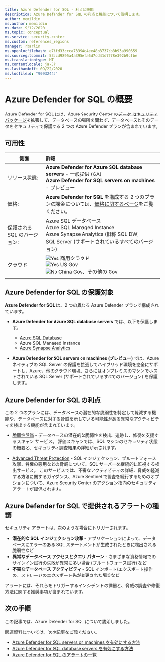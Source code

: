 ```yaml
---
title: Azure Defender for SQL - 利点と機能
description: Azure Defender for SQL の利点と機能について説明します。
author: memildin
ms.author: memildin
ms.date: 9/12/2020
ms.topic: conceptual
ms.service: security-center
ms.custom: references_regions
manager: rkarlin
ms.openlocfilehash: e76fd33ccca73394c4ee48b3737db8b93a990659
ms.sourcegitcommit: 53acd9895a4a395efa6d7cd41d7f78e392b9cfbe
ms.translationtype: HT
ms.contentlocale: ja-JP
ms.lasthandoff: 09/22/2020
ms.locfileid: "90932443"
---
```

# <a name="introduction-to-azure-defender-for-sql"></a>Azure Defender for SQL の概要

Azure Defender for SQL には、Azure Security Center の[データ セキュリティ パッケージ](../azure-sql/database/advanced-data-security.md)を拡張して、データベースの場所を問わず、データベースとそのデータをセキュリティで保護する 2 つの Azure Defender プランが含まれています。 

## <a name="availability"></a>可用性

|側面|詳細|
|----|:----|
|リリース状態:|**Azure Defender for Azure SQL database servers** - 一般提供 (GA)<br>**Azure Defender for SQL servers on machines** - プレビュー|
|価格:|**Azure Defender for SQL** を構成する 2 つのプランの課金については、[価格に関するページ](security-center-pricing.md)をご覧ください。|
|保護される SQL のバージョン:|Azure SQL データベース <br>Azure SQL Managed Instance<br>Azure Synapse Analytics (旧称 SQL DW)<br>SQL Server (サポートされているすべてのバージョン)|
|クラウド:|![Yes](./media/icons/yes-icon.png) 商用クラウド<br>![Yes](./media/icons/yes-icon.png) US Gov<br>![No](./media/icons/no-icon.png) China Gov、その他の Gov|
|||

## <a name="what-does-azure-defender-for-sql-protect"></a>Azure Defender for SQL の保護対象

**Azure Defender for SQL** は、2 つの異なる Azure Defender プランで構成されています。

- **Azure Defender for Azure SQL database servers** では、以下を保護します。
  - [Azure SQL Database](../azure-sql/database/sql-database-paas-overview.md)
  - [Azure SQL Managed Instance](../azure-sql/managed-instance/sql-managed-instance-paas-overview.md)
  - [Azure Synapse Analytics](../synapse-analytics/sql-data-warehouse/sql-data-warehouse-overview-what-is.md)

- **Azure Defender for SQL servers on machines (プレビュー)** では、Azure ネイティブの SQL Server の保護を拡張してハイブリッド環境を完全にサポートし、Azure、他のクラウド環境、さらにはオンプレミスのマシンでホストされている SQL Server (サポートされているすべてのバージョン) を保護します。


## <a name="what-are-the-benefits-of-azure-defender-for-sql"></a>Azure Defender for SQL の利点

この 2 つのプランには、データベースの潜在的な脆弱性を特定して軽減する機能や、データベースに対する脅威を示している可能性がある異常なアクティビティを検出する機能が含まれています。

- [脆弱性評価](../azure-sql/database/sql-vulnerability-assessment.md) - データベースの潜在的な脆弱性を検出、追跡し、修復を支援するスキャン サービス。 評価スキャンでは、SQL マシンのセキュリティ状態の概要と、セキュリティ調査結果の詳細が示されます。

- [Advanced Threat Protection](../azure-sql/database/threat-detection-overview.md) - SQL インジェクション、ブルートフォース攻撃、特権の悪用などの脅威について、SQL サーバーを継続的に監視する検出サービス。 このサービスでは、不審なアクティビティの詳細、脅威を軽減する方法に関するガイダンス、Azure Sentinel で調査を続行するためのオプションについて、Azure Security Center のアクション指向のセキュリティ アラートが提供されます。


## <a name="what-kind-of-alerts-does-azure-defender-for-sql-provide"></a>Azure Defender for SQL で提供されるアラートの種類

セキュリティ アラートは、次のような場合にトリガーされます。

- **潜在的な SQL インジェクション攻撃** - アプリケーションによって、データベースにエラーのある SQL ステートメントが生成されたときに検出される脆弱性など
- **異常なデータベース アクセスとクエリ パターン** - さまざまな資格情報でのサインイン試行の失敗が異常に多い場合 (ブルートフォース試行) など
- **不審なデータベース アクティビティ** - SQL インポート/エクスポート操作の、ストレージのエクスポート先が変更された場合など

アラートには、それらをトリガーするインシデントの詳細と、脅威の調査や修復方法に関する推奨事項が含まれています。



## <a name="next-steps"></a>次の手順

この記事では、Azure Defender for SQL について説明しました。

関連資料については、次の記事をご覧ください。 

- [Azure Defender for SQL servers on machines を有効にする方法](defender-for-sql-usage.md)
- [Azure Defender for SQL database servers を有効にする方法](../azure-sql/database/advanced-data-security.md)
- [Azure Defender for SQL のアラートの一覧](alerts-reference.md#alerts-sql-db-and-warehouse)